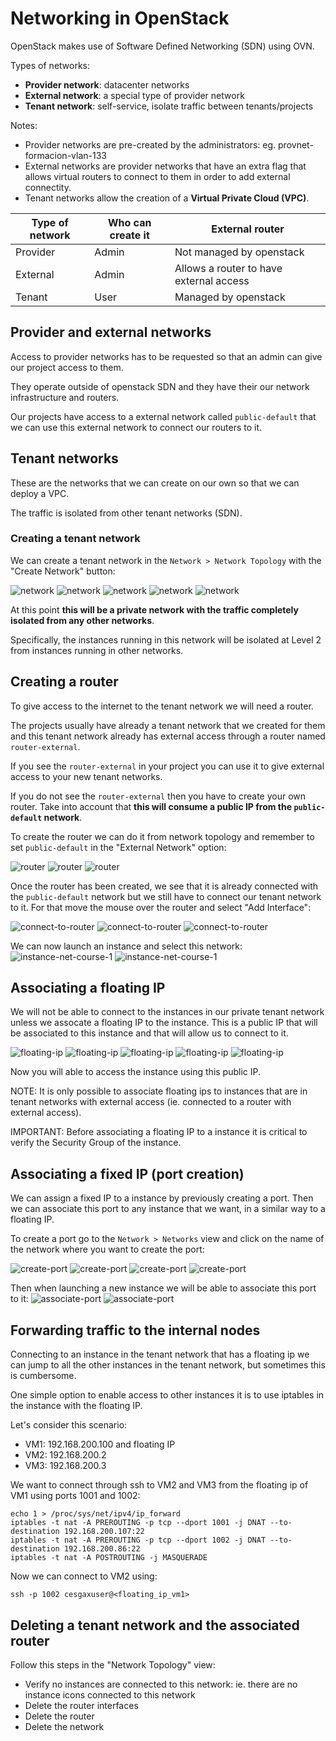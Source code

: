 # Networking in OpenStack
OpenStack makes use of Software Defined Networking (SDN) using OVN.

Types of networks:
- **Provider network**: datacenter networks
- **External network**: a special type of provider network
- **Tenant network**: self-service, isolate traffic between tenants/projects

Notes:
- Provider networks are pre-created by the administrators: eg. provnet-formacion-vlan-133
- External networks are provider networks that have an extra flag that allows virtual routers to connect to them in order to add external connectity.
- Tenant networks allow the creation of a **Virtual Private Cloud (VPC)**.


| Type of network | Who can create it | External router |
| --------------- | ----------------- | --------------- |
| Provider        | Admin             | Not managed by openstack |
| External        | Admin             | Allows a router to have external access |
| Tenant          | User              | Managed by openstack |

## Provider and external networks
Access to provider networks has to be requested so that an admin can give our project access to them.

They operate outside of openstack SDN and they have their our network infrastructure and routers.

Our projects have access to a external network called `public-default` that we can use this external network to connect our routers to it.

## Tenant networks
These are the networks that we can create on our own so that we can deploy a VPC.

The traffic is isolated from other tenant networks (SDN).

### Creating a tenant network
We can create a tenant network in the `Network > Network Topology` with the "Create Network" button:

![network](https://github.com/javicacheiro/openstack-training/blob/main/img/openstack-create-tenant-network-1.png?raw=true)
![network](https://github.com/javicacheiro/openstack-training/blob/main/img/openstack-create-tenant-network-2.png?raw=true)
![network](https://github.com/javicacheiro/openstack-training/blob/main/img/openstack-create-tenant-network-3.png?raw=true)
![network](https://github.com/javicacheiro/openstack-training/blob/main/img/openstack-create-tenant-network-4.png?raw=true)
![network](https://github.com/javicacheiro/openstack-training/blob/main/img/openstack-create-tenant-network-5.png?raw=true)

At this point **this will be a private network with the traffic completely isolated from any other networks**.

Specifically, the instances running in this network will be isolated at Level 2 from instances running in other networks.

## Creating a router
To give access to the internet to the tenant network we will need a router.

The projects usually have already a tenant network that we created for them and this tenant network already has external access through a router named `router-external`.

If you see the `router-external` in your project you can use it to give external access to your new tenant networks.

If you do not see the `router-external` then you have to create your own router. Take into account that **this will consume a public IP from the `public-default` network**.

To create the router we can do it from network topology and remember to set `public-default` in the "External Network" option:

![router](https://github.com/javicacheiro/openstack-training/blob/main/img/openstack-create-router-1.png?raw=true)
![router](https://github.com/javicacheiro/openstack-training/blob/main/img/openstack-create-router-2.png?raw=true)
![router](https://github.com/javicacheiro/openstack-training/blob/main/img/openstack-create-router-3.png?raw=true)

Once the router has been created, we see that it is already connected with the `public-default` network but we still have to connect our tenant network to it. For that move the mouse over the router and select "Add Interface":

![connect-to-router](https://github.com/javicacheiro/openstack-training/blob/main/img/openstack-connect-network-to-router-1.png?raw=true)
![connect-to-router](https://github.com/javicacheiro/openstack-training/blob/main/img/openstack-connect-network-to-router-2.png?raw=true)
![connect-to-router](https://github.com/javicacheiro/openstack-training/blob/main/img/openstack-connect-network-to-router-3.png?raw=true)

We can now launch an instance and select this network:
![instance-net-course-1](https://github.com/javicacheiro/openstack-training/blob/main/img/openstack-instance-net-course-1.png?raw=true)
![instance-net-course-1](https://github.com/javicacheiro/openstack-training/blob/main/img/openstack-instance-net-course-2.png?raw=true)

## Associating a floating IP
We will not be able to connect to the instances in our private tenant network unless we assocate a floating IP to the instance. This is a public IP that will be associated to this instance and that will allow us to connect to it.

![floating-ip](https://github.com/javicacheiro/openstack-training/blob/main/img/openstack-associate-floating-ip-1.png?raw=true)
![floating-ip](https://github.com/javicacheiro/openstack-training/blob/main/img/openstack-associate-floating-ip-2.png?raw=true)
![floating-ip](https://github.com/javicacheiro/openstack-training/blob/main/img/openstack-associate-floating-ip-3.png?raw=true)
![floating-ip](https://github.com/javicacheiro/openstack-training/blob/main/img/openstack-associate-floating-ip-4.png?raw=true)
![floating-ip](https://github.com/javicacheiro/openstack-training/blob/main/img/openstack-associate-floating-ip-5.png?raw=true)

Now you will able to access the instance using this public IP.

NOTE: It is only possible to associate floating ips to instances that are in tenant networks with external access (ie. connected to a router with external access).

IMPORTANT: Before associating a floating IP to a instance it is critical to verify the Security Group of the instance.

## Associating a fixed IP (port creation)
We can assign a fixed IP to a instance by previously creating a port. Then we can associate this port to any instance that we want, in a similar way to a floating IP.

To create a port go to the `Network > Networks` view and click on the name of the network where you want to create the port:

![create-port](https://github.com/javicacheiro/openstack-training/blob/main/img/openstack-create-port-1.png?raw=true)
![create-port](https://github.com/javicacheiro/openstack-training/blob/main/img/openstack-create-port-2.png?raw=true)
![create-port](https://github.com/javicacheiro/openstack-training/blob/main/img/openstack-create-port-3.png?raw=true)
![create-port](https://github.com/javicacheiro/openstack-training/blob/main/img/openstack-create-port-4.png?raw=true)

Then when launching a new instance we will be able to associate this port to it:
![associate-port](https://github.com/javicacheiro/openstack-training/blob/main/img/openstack-associate-port-1.png?raw=true)
![associate-port](https://github.com/javicacheiro/openstack-training/blob/main/img/openstack-associate-port-2.png?raw=true)

## Forwarding traffic to the internal nodes
Connecting to an instance in the tenant network that has a floating ip we can jump to all the other instances in the tenant network, but sometimes this is cumbersome.

One simple option to enable access to other instances it is to use iptables in the instance with the floating IP.

Let's consider this scenario:
- VM1: 192.168.200.100 and floating IP
- VM2: 192.168.200.2
- VM3: 192.168.200.3

We want to connect through ssh to VM2 and VM3 from the floating ip of VM1 using ports 1001 and 1002:
```
echo 1 > /proc/sys/net/ipv4/ip_forward
iptables -t nat -A PREROUTING -p tcp --dport 1001 -j DNAT --to-destination 192.168.200.107:22
iptables -t nat -A PREROUTING -p tcp --dport 1002 -j DNAT --to-destination 192.168.200.86:22
iptables -t nat -A POSTROUTING -j MASQUERADE
```

Now we can connect to VM2 using:
```
ssh -p 1002 cesgaxuser@<floating_ip_vm1>
```

## Deleting a tenant network and the associated router
Follow this steps in the "Network Topology" view:
- Verify no instances are connected to this network: ie. there are no instance icons connected to this network
- Delete the router interfaces
- Delete the router
- Delete the network
